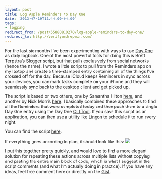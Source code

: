 ```yaml
---
layout: post 
title: Log Apple Reminders to Day One 
date: '2013-07-19T12:44:00-04:00' 
tags: 
- logging 
redirect_from: /post/55880810270/log-apple-reminders-to-day-one/
redirect_to: http://verifyandrepair.com/
---
```


For the last six months I’ve been experimenting with ways to use [Day One](http://dayoneapp.com/) as daily logbook. One of the most powerful tools for doing this is Brett Terpstra’s [Slogger](https://github.com/ttscoff/Slogger) script, but that pulls exclusively from social networks (hence the name). I wrote a little script to pull from the Reminders app on my laptop and create a time-stamped entry containing all of the things I’ve crossed off for the day. Because iCloud keeps Reminders in sync across your devices, you can mark tasks complete on your iPhone and they will seamlessly sync back to the desktop client and get picked up.

The script is based on two others, one by Samantha Hilton [here](http://www.worldgoneweb.com/2013/listing-the-days-reminders-using-apple-script/), and another by Nick Morris [here](http://drnickmorris.blogspot.fr/2012/08/applescript-reminders-and-day-one.html). I basically combined these approaches to find all the Reminders that were completed today and then push them to a single Day One entry using the Day One [CLI Tool](http://dayoneapp.com/tools/). If you save this script as an application, you can then use a utility like [Lingon](http://www.peterborgapps.com/lingon/) to schedule it to run every night.

You can find the script [here](https://gist.github.com/craigeley/6040083).

If everything goes according to plan, it should look like this: ![](http://d.pr/3UuF+)

I put this together pretty quickly, and would love to find a more elegant solution for repeating these actions across multiple lists without copying and pasting the entire main block of code, which is what I suggest in the script comments (and what I’m actually doing in practice). If you have any ideas, feel free comment here or directly on the [Gist](https://gist.github.com/craigeley/6040083).

